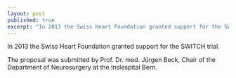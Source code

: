 ```yaml
---
layout: post
published: true
excerpt: "In 2013 the Swiss Heart Foundation granted support for the SWITCH trial"
---
```


In 2013 the Swiss Heart Foundation granted support for the SWITCH trial. 

The proposal was submitted by Prof. Dr. med. Jürgen Beck, Chair of the Department of Neurosurgery at the Inslespital Bern. 
